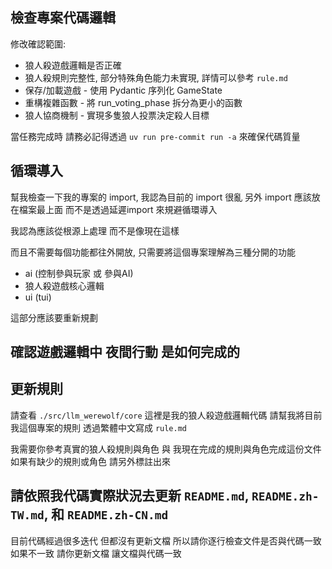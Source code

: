 ## 檢查專案代碼邏輯

修改確認範圍:

- 狼人殺遊戲邏輯是否正確
- 狼人殺規則完整性, 部分特殊角色能力未實現, 詳情可以參考 `rule.md`
- 保存/加載遊戲 - 使用 Pydantic 序列化 GameState
- 重構複雜函數 - 將 run_voting_phase 拆分為更小的函數
- 狼人協商機制 - 實現多隻狼人投票決定殺人目標

當任務完成時 請務必記得透過 `uv run pre-commit run -a` 來確保代碼質量

## 循環導入

幫我檢查一下我的專案的 import, 我認為目前的 import 很亂
另外 import 應該放在檔案最上面 而不是透過延遲import 來規避循環導入

我認為應該從根源上處理 而不是像現在這樣

而且不需要每個功能都往外開放, 只需要將這個專案理解為三種分開的功能

- ai (控制參與玩家 或 參與AI)
- 狼人殺遊戲核心邏輯
- ui (tui)

這部分應該要重新規劃

## 確認遊戲邏輯中 夜間行動 是如何完成的

## 更新規則

請查看 `./src/llm_werewolf/core` 這裡是我的狼人殺遊戲邏輯代碼
請幫我將目前我這個專案的規則 透過繁體中文寫成 `rule.md`

我需要你參考真實的狼人殺規則與角色 與 我現在完成的規則與角色完成這份文件
如果有缺少的規則或角色 請另外標註出來

## 請依照我代碼實際狀況去更新 `README.md`, `README.zh-TW.md`, 和 `README.zh-CN.md`

目前代碼經過很多迭代 但都沒有更新文檔 所以請你逐行檢查文件是否與代碼一致
如果不一致 請你更新文檔 讓文檔與代碼一致
